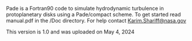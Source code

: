 Pade is a Fortran90 code to simulate hydrodynamic turbulence in protoplanetary disks using a Pade/compact scheme.
To get started read manual.pdf in the /Doc directory.
For help contact Karim.Shariff@nasa.gov

This version is 1.0 and was uploaded on May 4, 2024
